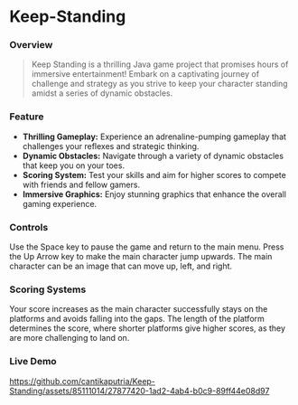 # Keep-Standing

### Overview
> Keep Standing is a thrilling Java game project that promises hours of immersive entertainment! Embark on a captivating journey of challenge and strategy as you strive to keep your character standing amidst a series of dynamic obstacles.

### Feature
* **Thrilling Gameplay:** Experience an adrenaline-pumping gameplay that challenges your reflexes and strategic thinking.
* **Dynamic Obstacles:** Navigate through a variety of dynamic obstacles that keep you on your toes.
* **Scoring System:** Test your skills and aim for higher scores to compete with friends and fellow gamers.
* **Immersive Graphics:** Enjoy stunning graphics that enhance the overall gaming experience.

### Controls
Use the Space key to pause the game and return to the main menu.
Press the Up Arrow key to make the main character jump upwards. The main character can be an image that can move up, left, and right.

### Scoring Systems
Your score increases as the main character successfully stays on the platforms and avoids falling into the gaps. The length of the platform determines the score, where shorter platforms give higher scores, as they are more challenging to land on.

### Live Demo
https://github.com/cantikaputria/Keep-Standing/assets/85111014/27877420-1ad2-4ab4-b0c9-89ff44e08d97
